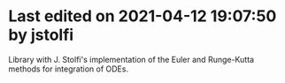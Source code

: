 # Last edited on 2021-04-12 19:07:50 by jstolfi

Library with J. Stolfi's  implementation of the Euler and Runge-Kutta 
methods for integration of ODEs.

